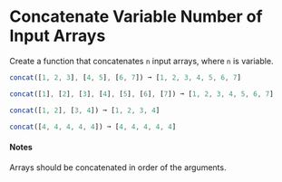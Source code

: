 # Concatenate Variable Number of Input Arrays

Create a function that concatenates `n` input arrays, where `n` is variable.

```js 
concat([1, 2, 3], [4, 5], [6, 7]) ➞ [1, 2, 3, 4, 5, 6, 7]

concat([1], [2], [3], [4], [5], [6], [7]) ➞ [1, 2, 3, 4, 5, 6, 7]

concat([1, 2], [3, 4]) ➞ [1, 2, 3, 4]

concat([4, 4, 4, 4, 4]) ➞ [4, 4, 4, 4, 4]
```

#### Notes

Arrays should be concatenated in order of the arguments.
		
	
